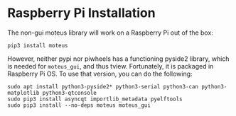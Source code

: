 # Raspberry Pi Installation #

The non-gui moteus library will work on a Raspberry Pi out of the box:

```
pip3 install moteus
```

However, neither pypi nor piwheels has a functioning pyside2 library,
which is needed for `moteus_gui`, and thus tview.  Fortunately, it is
packaged in Raspberry Pi OS.  To use that version, you can do the
following:

```
sudo apt install python3-pyside2* python3-serial python3-can python3-matplotlib python3-qtconsole
sudo pip3 install asyncqt importlib_metadata pyelftools
sudo pip3 install --no-deps moteus moteus_gui
```
